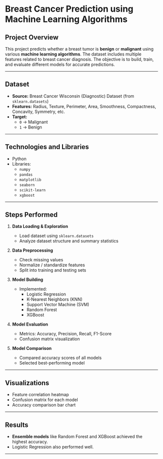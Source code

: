 # Breast Cancer Prediction using Machine Learning Algorithms

##  Project Overview
This project predicts whether a breast tumor is **benign** or **malignant** using various **machine learning algorithms**. The dataset includes multiple features related to breast cancer diagnosis. The objective is to build, train, and evaluate different models for accurate predictions.

---

## Dataset
- **Source:** Breast Cancer Wisconsin (Diagnostic) Dataset (from `sklearn.datasets`)
- **Features:** Radius, Texture, Perimeter, Area, Smoothness, Compactness, Concavity, Symmetry, etc.
- **Target:**
  - `0` → Malignant
  - `1` → Benign

---

## Technologies and Libraries
- Python
- Libraries:
  - `numpy`
  - `pandas`
  - `matplotlib`
  - `seaborn`
  - `scikit-learn`
  - `xgboost`

---

##  Steps Performed
1. **Data Loading & Exploration**
   - Load dataset using `sklearn.datasets`
   - Analyze dataset structure and summary statistics

2. **Data Preprocessing**
   - Check missing values
   - Normalize / standardize features
   - Split into training and testing sets

3. **Model Building**
   - Implemented:
     - Logistic Regression
     - K-Nearest Neighbors (KNN)
     - Support Vector Machine (SVM)
     - Random Forest
     - XGBoost

4. **Model Evaluation**
   - Metrics: Accuracy, Precision, Recall, F1-Score
   - Confusion matrix visualization

5. **Model Comparison**
   - Compared accuracy scores of all models
   - Selected best-performing model

---

##  Visualizations
- Feature correlation heatmap
- Confusion matrix for each model
- Accuracy comparison bar chart

---

##  Results
- **Ensemble models** like Random Forest and XGBoost achieved the highest accuracy.
- Logistic Regression also performed well.

---

